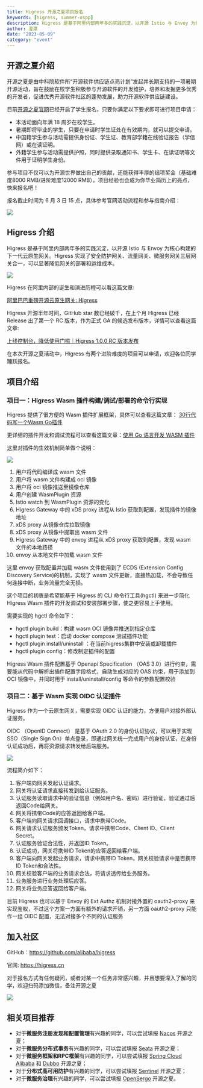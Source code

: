 ```yaml
---
title: Higress 开源之夏项目报名
keywords: [higress, summer-ospp]
description: Higress 是基于阿里内部两年多的实践沉淀，以开源 Istio 与 Envoy 为核心构建的下一代云原生网关
author: 澄潭
date: "2023-05-09"
category: "event"
---
```


## 开源之夏介绍

开源之夏是由中科院软件所“开源软件供应链点亮计划”发起并长期支持的一项暑期开源活动，旨在鼓励在校学生积极参与开源软件的开发维护，培养和发掘更多优秀的开发者，促进优秀开源软件社区的蓬勃发展，助力开源软件供应链建设。

目前[开源之夏官网](https://summer-ospp.ac.cn)已经开启了学生报名，只要你满足以下要求即可进行项目申请：

- 本活动面向年满 18 周岁在校学生。
- 暑期即将毕业的学生，只要在申请时学生证处在有效期内，就可以提交申请。
- 中国籍学生参与活动需提供身份证、学生证、教育部学籍在线验证报告（学信网）或在读证明。
- 外籍学生参与活动需提供护照，同时提供录取通知书、学生卡、在读证明等文件用于证明学生身份。

参与项目不仅可以为开源世界做出自己的贡献，还能获得丰厚的结项奖金（基础难度8000 RMB/进阶难度12000 RMB），项目经验也会成为你毕业简历上的亮点，快来报名吧！

报名截止时间为 6 月 3 日 15 点，具体参考官网活动流程和参与指南介绍：

![](https://img.alicdn.com/imgextra/i4/O1CN01gxAj9N27FL4twpxbV_!!6000000007767-0-tps-2768-1114.jpg)


## Higress 介绍

Higress 是基于阿里内部两年多的实践沉淀，以开源 Istio 与 Envoy 为核心构建的下一代云原生网关。Higress 实现了安全防护网关、流量网关、微服务网关三层网关合一，可以显著降低网关的部署和运维成本。

![](https://img.alicdn.com/imgextra/i1/O1CN01iO9ph825juHbOIg75_!!6000000007563-2-tps-2483-2024.png)

Higress 在阿里内部的诞生和演进历程可以看这篇文章:

[阿里巴巴重磅开源云原生网关: Higress](https://mp.weixin.qq.com/s/dgvd9TslzhX1ZuUNIH2ZXg)

Higress 开源半年时间，GitHub star 数已经破千，在上个月 Higress 已经 Release 出了第一个 RC 版本，作为正式 GA 的候选发布版本，详情可以查看这篇文章:

[上线控制台，降低使用门槛｜Higress 1.0.0 RC 版本发布](https://mp.weixin.qq.com/s/ogy-xXXLEgzw6otaIAT6Dw)

在本次开源之夏活动中，Higress 有两个进阶难度的项目可以申请，欢迎各位同学踊跃报名。

## 项目介绍

### 项目一：Higress Wasm 插件构建/调试/部署的命令行实现

Higress 提供了很方便的 Wasm 插件扩展框架，具体可以查看这篇文章： [30行代码写一个Wasm Go插件](https://higress.cn/blog/30-line-wasm/)

更详细的插件开发和调试流程可以查看这篇文章：[使用 Go 语言开发 WASM 插件](https://higress.cn/docs/latest/user/wasm-go/)

这里对插件的生效机制简单做个说明：

![](https://img.alicdn.com/imgextra/i4/O1CN01PO4HYC1h7qYHonHHZ_!!6000000004231-2-tps-1100-537.png)

1. 用户将代码编译成 wasm 文件
2. 用户将 wasm 文件构建成 oci 镜像
3. 用户将 oci 镜像推送至镜像仓库
4. 用户创建 WasmPlugin 资源
5. Istio watch 到 WasmPlugin 资源的变化
6. Higress Gateway 中的 xDS proxy 进程从 Istio 获取到配置，发现插件的镜像地址
7. xDS proxy 从镜像仓库拉取镜像
8. xDS proxy 从镜像中提取出 wasm 文件
9. Higress Gateway 中的 envoy 进程从 xDS proxy 获取到配置，发现 wasm 文件的本地路径
10. envoy 从本地文件中加载 wasm 文件

这里 envoy 获取配置并加载 wasm 文件使用到了 ECDS (Extension Config Discovery Service)的机制，实现了 wasm 文件更新，直接热加载，不会导致任何连接中断，业务流量完全无损。

这个项目的初衷是希望能基于 Higress 的 CLI 命令行工具(hgctl) 来进一步简化 Higress Wasm 插件的开发调试和安装部署步骤，使之更容易上手使用。

需要实现的 hgctl 命令如下：

- hgctl plugin build：构建 wasm OCI 镜像并推送到指定仓库
- hgctl plugin test：启动 docker compose 测试插件功能
- hgctl plugin install/uninstall ：在当前higress集群中安装或卸载插件
- hgctl plugin config：修改制定插件的配置

Higress Wasm 插件配置基于 Openapi Specification （OAS 3.0）进行约束，需要能从代码中解析出插件配置字段格式，自动生成对应的 OAS 约束，用于添加到 OCI 镜像中，并同时用于 install/uninstall/config 等命令的参数配置校验

### 项目二：基于 Wasm 实现 OIDC 认证插件

Higress 作为一个云原生网关，需要实现 OIDC 认证的能力，方便用户对接外部认证服务。

OIDC （OpenID Connect） 是基于 OAuth 2.0 的身份认证协议，可以用于实现 SSO（Single Sign On）单点登录，即通过网关统一完成用户的身份认证，在身份认证成功后，再将资源请求转发给后端服务。

![](https://summer-resource.obs.cn-north-4.myhuaweicloud.com/image_1682322347641.png?AccessKeyId=PVWAQ81YUWFDVEUNOSXR&Expires=1768722347&Signature=uaKg4CAupPRGPdz%2BtRT1qcc5SeI%3D)

流程简介如下：

1. 客户端向网关发起认证请求。
2. 网关将认证请求直接转发到给认证服务。
3. 认证服务读取请求中的验证信息（例如用户名、密码）进行验证，验证通过后返回Code给网关。
4. 网关将携带Code的应答返回给客户端。
5. 客户端向网关请求回调接口，请求中携带Code。
6. 网关请求认证服务颁发Token，请求中携带Code、Client ID、Client Secret。
7. 认证服务验证合法性，并返回ID Token。
8. 认证成功，网关将携带ID Token的应答返回给客户端。
9. 客户端向网关发起业务请求，请求中携带ID Token，网关校验请求中是否携带ID Token和合法性。
10. 网关校验客户端的业务请求合法，将请求透传给业务服务。
11. 业务服务进行业务处理后应答。
12. 网关将业务应答返回给客户端。

目前 Higress 也可以基于 Envoy 的 Ext Authz 机制对接外置的 oauth2-proxy 来实现鉴权，不过这个方案一方面有额外的请求开销，另一方面 oauth2-proxy 只能作一组 OIDC 配置，无法对接多个不同的认证服务


## 加入社区

GitHub：https://github.com/alibaba/higress

官网: https://higress.cn

对于报名方式有任何疑问，或者对某一个任务非常感兴趣，并且想要深入了解的同学，欢迎扫码添加微信，备注开源之夏

![](https://img.alicdn.com/imgextra/i3/O1CN01bkpHik1yZBhbnhyTf_!!6000000006592-2-tps-500-500.png)

## 相关项目推荐

- 对于**微服务注册发现和配置管理**有兴趣的同学，可以尝试填报 [Nacos](https://nacos.io/zh-cn/blog/iscas2023.html) 开源之夏；
- 对于**微服务分布式事务**有兴趣的同学，可以尝试填报 [Seata](https://summer-ospp.ac.cn/org/orgdetail/064c15df-705c-483a-8fc8-02831370db14?lang=zh) 开源之夏；
- 对于**微服务框架和RPC框架**有兴趣的同学，可以尝试填报 [Spring Cloud Alibaba](https://summer-ospp.ac.cn/org/orgdetail/41d68399-ed48-4d6d-9d4d-3ff4128dc132?lang=zh) 和 [Dubbo](https://summer-ospp.ac.cn/org/orgdetail/a7f6e2ad-4acc-47f8-9471-4e54b9a166a6?lang=zh) 开源之夏；
- 对于**分布式高可用防护**有兴趣的同学，可以尝试填报 [Sentinel](https://summer-ospp.ac.cn/org/orgdetail/5e879522-bd90-4a8b-bf8b-b11aea48626b?lang=zh) 开源之夏；
- 对于**微服务治理**有兴趣的同学，可以尝试填报 [OpenSergo](https://summer-ospp.ac.cn/org/orgdetail/aaff4eec-11b1-4375-997d-5eea8f51762b?lang=zh) 开源之夏。
